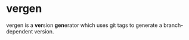 # vergen
vergen is a **ver**sion **gen**erator which uses git tags to generate a branch-dependent version.
